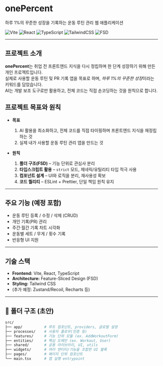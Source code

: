 # onePercent

하루 1%의 꾸준한 성장을 기록하는 운동 루틴 관리 웹 애플리케이션

![Vite](https://img.shields.io/badge/Vite-646CFF?style=flat&logo=vite&logoColor=white)
![React](https://img.shields.io/badge/React-61DAFB?style=flat&logo=react&logoColor=black)
![TypeScript](https://img.shields.io/badge/TypeScript-3178C6?style=flat&logo=typescript&logoColor=white)
![TailwindCSS](https://img.shields.io/badge/Tailwind_CSS-06B6D4?style=flat&logo=tailwindcss&logoColor=white)
![FSD](https://img.shields.io/badge/Architecture-FSD-blue?style=flat)

---

## 프로젝트 소개

**onePercent**는 취업 전 프론트엔드 지식을 다시 정립하며 한 단계 성장하기 위해 만든 개인 프로젝트입니다.  
실제로 사용할 운동 루틴 및 PR 기록 앱을 목표로 하며, *하루 1%의 꾸준한 성장*이라는 키워드를 담았습니다.  
AI는 개발 보조 도구로만 활용하고, 전체 코드는 직접 손코딩하는 것을 원칙으로 합니다.

## 프로젝트 목표와 원칙

- **목표**

  1. AI 활용을 최소화하고, 전체 코드를 직접 타이핑하며 프론트엔드 지식을 재정립하는 것
  2. 실제 내가 사용할 운동 루틴 관리 앱을 만드는 것

- **원칙**
  1. **폴더 구조(FSD)** – 기능 단위로 관심사 분리
  2. **타입스크립트 활용** – `strict` 모드, 제네릭/유틸리티 타입 적극 사용
  3. **컴포넌트 설계** – UI와 로직을 분리, 재사용성 확보
  4. **코드 퀄리티** – ESLint + Prettier, 단일 책임 원칙 유지

---

## 주요 기능 (예정 포함)

- 운동 루틴 등록 / 수정 / 삭제 (CRUD)
- 개인 기록(PR) 관리
- 주간·월간 기록 차트 시각화
- 운동별 세트 / 무게 / 횟수 기록
- 반응형 UI 지원

---

## 기술 스택

- **Frontend:** Vite, React, TypeScript
- **Architecture:** Feature-Sliced Design (FSD)
- **Styling:** Tailwind CSS
- (추가 예정: Zustand/Recoil, Recharts 등)

---

## 📂 폴더 구조 (초안)

```bash
src/
├── app/          # 루트 컴포넌트, providers, 글로벌 설정
├── processes/    # 사용자 플로우(인증 등)
├── features/     # 기능 단위 모듈 (ex. AddWorkoutForm)
├── entities/     # 핵심 도메인 (ex. Workout, User)
├── shared/       # 공용 라이브러리, UI, utils
├── widgets/      # 여러 엔티티/기능을 조합한 UI 블록
├── pages/        # 페이지 단위 컴포넌트
└── main.tsx      # 앱 실행 entrypoint
```
